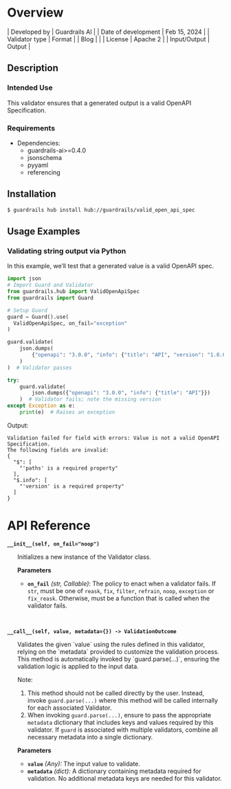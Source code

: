 # Overview

| Developed by | Guardrails AI |
| Date of development | Feb 15, 2024 |
| Validator type | Format |
| Blog |  |
| License | Apache 2 |
| Input/Output | Output |

## Description

### Intended Use
This validator ensures that a generated output is a valid OpenAPI Specification.

### Requirements

* Dependencies:
	- guardrails-ai>=0.4.0
  - jsonschema
  - pyyaml
  - referencing

## Installation

```bash
$ guardrails hub install hub://guardrails/valid_open_api_spec
```

## Usage Examples

### Validating string output via Python

In this example, we’ll test that a generated value is a valid OpenAPI spec.

```python
import json
# Import Guard and Validator
from guardrails.hub import ValidOpenApiSpec
from guardrails import Guard

# Setup Guard
guard = Guard().use(
  ValidOpenApiSpec, on_fail="exception"
)

guard.validate(
    json.dumps(
        {"openapi": "3.0.0", "info": {"title": "API", "version": "1.0.0"}, "paths": {}}
    )
)  # Validator passes

try:
    guard.validate(
        json.dumps({"openapi": "3.0.0", "info": {"title": "API"}})
    )  # Validator fails; note the missing version
except Exception as e:
    print(e)  # Raises an exception
```
Output:
```console
Validation failed for field with errors: Value is not a valid OpenAPI Specification.
The following fields are invalid:
{
  "$": [
    "'paths' is a required property"
  ],
  "$.info": [
    "'version' is a required property"
  ]
}
```

# API Reference

**`__init__(self, on_fail="noop")`**
<ul>
Initializes a new instance of the Validator class.

**Parameters**
- **`on_fail`** *(str, Callable)*: The policy to enact when a validator fails. If `str`, must be one of `reask`, `fix`, `filter`, `refrain`, `noop`, `exception` or `fix_reask`. Otherwise, must be a function that is called when the validator fails.
</ul>
<br/>

**`__call__(self, value, metadata={}) -> ValidationOutcome`**
<ul>
Validates the given `value` using the rules defined in this validator, relying on the `metadata` provided to customize the validation process. This method is automatically invoked by `guard.parse(...)`, ensuring the validation logic is applied to the input data.

Note:

1. This method should not be called directly by the user. Instead, invoke `guard.parse(...)` where this method will be called internally for each associated Validator.
2. When invoking `guard.parse(...)`, ensure to pass the appropriate `metadata` dictionary that includes keys and values required by this validator. If `guard` is associated with multiple validators, combine all necessary metadata into a single dictionary.

**Parameters**
- **`value`** *(Any):* The input value to validate.
- **`metadata`** *(dict):* A dictionary containing metadata required for validation. No additional metadata keys are needed for this validator.

</ul>